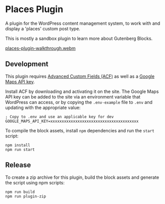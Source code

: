 # Places Plugin

A plugin for the WordPress content management system, to work with and display a 'places' custom post type.

This is mostly a sandbox plugin to learn more about Gutenberg Blocks.

[places-plugin-walkthrough.webm](https://github.com/user-attachments/assets/2fd72fa7-5154-4572-8ae0-b3ff5aa08ef8)


## Development

This plugin requires [Advanced Custom Fields (ACF)](https://www.advancedcustomfields.com/) as well as a [Google Maps API key](https://developers.google.com/maps/documentation/javascript/get-api-key).

Install ACF by downloading and activating it on the site. The Google Maps API key can be added to the site via an environment variable that WordPress can access, or by copying the `.env-example` file to `.env` and updating with the appropriate value:

```
; Copy to .env and use an applicable key for dev
GOOGLE_MAPS_API_KEY=xxxxxxxxxxxxxxxxxxxxxxxxxxxxxxxxxxxxxxx
```

To compile the block assets, install `npm` dependencies and run the `start` script:

```shell
npm install
npm run start
```

## Release

To create a zip archive for this plugin, build the block assets and generate the script using npm scripts:

```shell
npm run build
npm run plugin-zip
```
